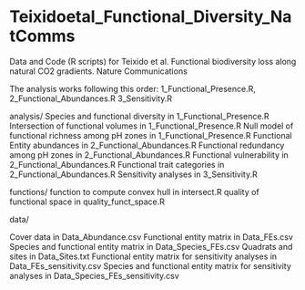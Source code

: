 # Teixidoetal_Functional_Diversity_NatComms
Data and Code (R scripts) for Teixido et al. Functional biodiversity loss along natural CO2 gradients. Nature Communications

The analysis works following this order: 
1_Functional_Presence.R,
2_Functional_Abundances.R 
3_Sensitivity.R

analysis/
Species and functional diversity in 1_Functional_Presence.R
Intersection of functional volumes in 1_Functional_Presence.R
Null model of functional richness among pH zones in 1_Functional_Presence.R
Functional Entity abundances in 2_Functional_Abundances.R
Functional redundancy among pH zones in 2_Functional_Abundances.R
Functional vulnerability in 2_Functional_Abundances.R
Functional trait categories in 2_Functional_Abundances.R 
Sensitivity analyses in 3_Sensitivity.R

functions/
function to compute convex hull in intersect.R
quality of functional space in quality_funct_space.R


data/

Cover data in Data_Abundance.csv
Functional entity matrix in Data_FEs.csv
Species and functional entity matrix in Data_Species_FEs.csv
Quadrats and sites in Data_Sites.txt
Functional entity matrix for sensitivity analyses in Data_FEs_sensitivity.csv
Species and functional entity matrix for sensitivity analyses in Data_Species_FEs_sensitivity.csv
